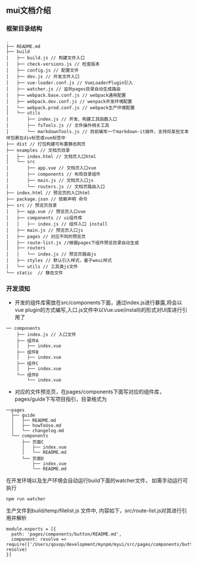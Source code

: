 ## mui文档介绍

### 框架目录结构
```
.
├── README.md
├── build
│   ├── build.js // 构建文件入口
│   ├── check-versions.js // 检查版本
│   ├── config.js // 配置文件
│   ├── dev.js // 开发文件入口
│   ├── vue-loader.conf.js // VueLoaderPlugin引入
│   ├── watcher.js // 监听pages目录自动生成路由
│   ├── webpack.base.conf.js // webpack通用配置
│   ├── webpack.dev.conf.js // wenpack开发环境配置
│   └── webpack.prod.conf.js // webpack生产环境配置
│   └── utils 
│       ├── index.js // 开发、构建工具函数入口
│       ├── fsTools.js // 文件操作相关工具
│       └── markdownTools.js // 目前编写一个markdown-it插件，支持将某些文本块包裹在div标签或vue标签中
├── dist // 打包构建可布置静态网页
├── examples // 文档页目录
│   ├── index.html // 文档页入口html
│   └── src 
│       ├── app.vue // 文档页入口vue
│       ├── components // 布局目录组件
│       ├── main.js // 文档页入口js
│       └── routers.js // 文档页路由入口
├── index.html // 预览页的入口html
├── package.json // 依赖声明 命令
├── src // 预览页目录
│   ├── app.vue // 预览页入口vue
│   ├── components // ui组件库
│   │   ├── index.js // 组件入口 install
│   ├── main.js // 预览页入口js
│   ├── pages // 对应不同的预览页
│   ├── route-list.js //根据pages下组件预览目录自动生成
│   ├── routers 
│   │   └── index.js // 预览页路由js
│   ├── styles // 默认引入样式，基于weui样式
│   └── utils // 工具类js文件
└── static  // 静态文件
```

### 开发须知
- 开发的组件库需放在src/components下面，通过index.js进行暴露,将会以vue plugin的方式编写,入口.js文件中以Vue.use(install)的形式对UI库进行引用了
```
── components
    ├── index.js // 入口文件
    ├── 组件A
    │   ├── index.vue
    ├── 组件B
    │   ├── index.vue
    ├── 组件C
    │   ├── index.vue
    └── 组件D
        └── index.vue
```
- 对应的文件预览页，在pages/components下面写对应的组件库，pages/guide下写项目指引，目录格式为 
```
──pages
  ├── guide
  │   ├── README.md
  │   ├── howToUse.md
  │   └── changelog.md
  └── components
      ├── 页面C
      │   ├── index.vue
      │   └── README.md
      └── 页面D
          ├── index.vue
          └── README.md
```

在开发环境以及生产环境会自动运行build下面的watcher文件，
如需手动运行可执行
```
npm run watcher
```
生产文件到build/temp/filelist.js 文件中, 内容如下，src/route-list.js对其进行引用并解析
```
module.exports = [{
  path: 'pages/components/button/README.md',
  component: resolve => require(['/Users/qoxop/development/mynpm/myui/src/pages/components/button/README.md'], resolve)
}]
```